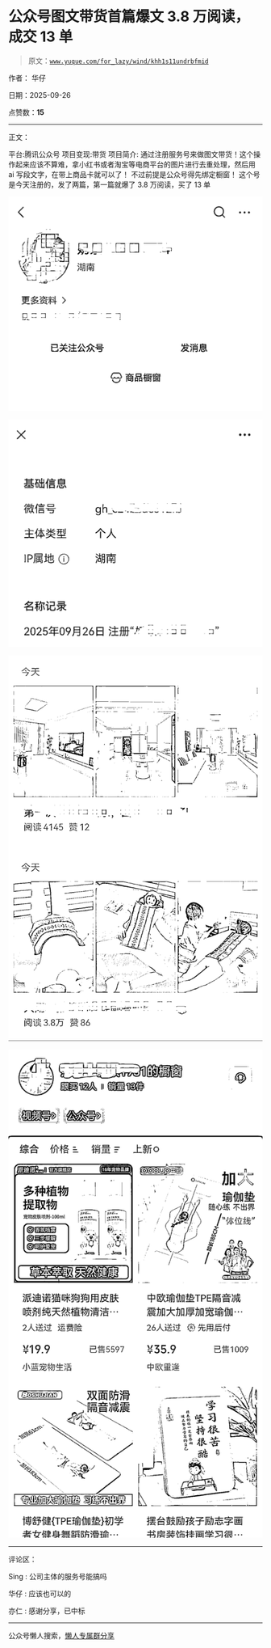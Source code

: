 # 公众号图文带货首篇爆文 3.8 万阅读，成交 13 单

> 原文：[`www.yuque.com/for_lazy/wind/khh1s11undrbfmid`](https://www.yuque.com/for_lazy/wind/khh1s11undrbfmid)

作者： 华仔

日期：2025-09-26

点赞数：**15**

* * *

正文：

平台:腾讯公众号 项目变现:带货 项目简介:
通过注册服务号来做图文带货！这个操作起来应该不算难，拿小红书或者淘宝等电商平台的图片进行去重处理，然后用 ai 写段文字，在带上商品卡就可以了！
不过前提是公众号得先绑定橱窗！ 这个号是今天注册的，发了两篇，第一篇就爆了 3.8 万阅读，买了 13 单

![](img/746be048b34cd9801d36aaa68f56fca9.png "None")

![](img/09fd49fb43002a260ea40fafe659d840.png "None")

![](img/ad70db94fa562df47f87a29cbf51e21d.png "None")

![](img/a600f9b299df2351e0865f6123ed5f4c.png "None")

* * *

评论区：

Sing : 公司主体的服务号能搞吗

华仔 : 应该也可以的

亦仁 : 感谢分享，已中标

* * *

公众号懒人搜索，[懒人专属群分享](https://lazybook.fun/#/blog/group)